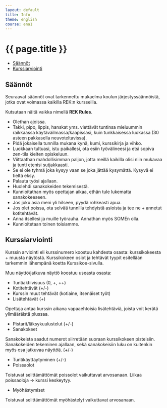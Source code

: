 ```yaml
---
layout: default
title: Info
theme: english
course: ena1
---
```


<div class="container">
<div class="header-row">
<div class="main-header">
<h1>{{ page.title }}</h1>
</div>
</div>
<div class="content-row">
<div class="sidebar">
<div class="page-sidebar affix">
<ul class="nav page-sidenav">
<li><a href="#saannot">Säännöt</a></li>
<li><a href="#kurssiarviointi">Kurssiarviointi</a></li>
</ul>
</div>
</div>
<div class="info-content">

<h2 id="saannot">Säännöt</h2>

Seuraavat säännöt ovat tarkennettu mukaelma koulun järjestyssäännöistä, jotka ovat voimassa kaikilla REK:n kursseilla. 

Kutsutaan näitä vaikka nimellä **REK Rules**.

* Olethan ajoissa.* Takki, pipo, lippis, hanskat yms. viettävät tuntinsa mieluummin raikkaassa  käytäväilmassa/kaapissasi, kuin tunkkaisessa luokassa (30 asteen pakkasella neuvoteltavissa).* Pidä jokaisella tunnilla mukana kynä, kumi, kurssikirja ja vihko.* Luokkaan tultuasi, istu paikallesi, ota esiin työvälineesi ja etsi sopiva zen-tila kielten opiskeluun. * Viittaathan mahdollisimman paljon, jotta meillä kaikilla olisi niin mukavaa ja tunti etenisi sutjakkaasti.* Se ei ole tyhmä joka kysyy vaan se joka jättää kysymättä. Kysyvä ei tieltä eksy.* Palauta työsi ajallaan.* Huolehdi sanakokeiden tekemisestä.* Kunnioitathan myös opettajan aikaa, ethän tule lukematta sanakokeeseen.* Jos joku asia meni yli hilseen, pyydä rohkeasti apua. * Jos olet poissa, ota selvää tunnilla tehdyistä asioista ja tee ne + annetut kotitehtävät.
* Anna itsellesi ja muille työrauha. Annathan myös SOMEn olla.* Kunnioitetaan toinen toisiamme.
           
<h2 id="kurssiarviointi">Kurssiarviointi</h2>

Kurssin arviointi eli kurssinumero koostuu kahdesta osasta: kurssikokeesta + muusta näytöstä. Kurssikokeen osiot ja tehtävät tyypit esitellään tarkemmin lähempänä koetta Kurssikoe-sivulla. Muu näyttö/jatkuva näyttö koostuu useasta osasta:
* Tuntiaktiivisuus (0, +, ++)* Kotitehtävät (+/-)* Kurssin muut tehtävät (kotiaine, itsenäiset työt)* Lisätehtävät (+)Opettaja antaa kurssin aikana vapaaehtoisia lisätehtäviä, joista voit kerätä ylimääräistä plussaa.
* Pistarit/läksykuulustelut (+/-)* SanakokeetSanakokeista saadut numerot siirretään suoraan kurssikokeen pisteisiin. Sanakokeiden tekeminen ajallaan, sekä sanakokeisiin luku on kuitenkin myös osa jatkuvaa näyttöä. (+/-)* Tuntikäyttäytyminen (+/-)* Poissaolot Toistuvat selittämättömät poissolot vaikuttavat arvosanaan. Liikaa poissaoloja → kurssi keskeytyy.* Myöhästymiset
Toistuvat selittämättömät myöhästelyt vaikuttavat arvosanaan. 

</div>
</div>
</div>